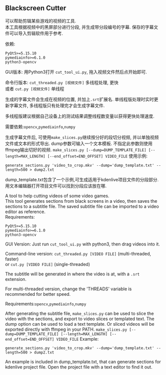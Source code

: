 ## Blackscreen Cutter

可以帮助剪辑某些游戏的视频的工具.  
本工具根据视频中的黑屏部分进行分段, 并生成带分段编号的字幕. 保存的字幕文件可以导入剪辑软件用于参考.  

依赖:
```
PyQt5>=5.15.10
pymediainfo>=6.1.0
python3-opencv
```

GUI版本: 用Python3打开 `cut_tool_ui.py`, 拖入视频文件然后点开始即可.  

命令行版本: `cut_threaded.py [视频文件]` 多线程处理, 更快  
或者 `cut.py [视频文件]` 单线程  

生成的字幕文件会生成在视频的位置, 并加上`.srt`扩展名. 单线程版处理时实时更新字幕文件, 多线程版只有处理完才会生成字幕文件.  

多线程版建议根据自己设备上的测试结果调整线程数变量以获得更快处理速度.  

需要依赖:`opencv`,`pymediainfo`,`numpy`  

生成字幕文件后, 可使用`make_slices.py`继续按分好的段切分视频, 并以单独视频文件或文本的形式导出.
dump参数可输入一个文本模板. 不指定此参数则使用ffmpeg输出切好的视频. 
`make_slices.py [--dump=DUMP_TEMPLATE_FILE] [--length=MAX_LENGTH] [--end_offset=END_OFFSET] VIDEO_FILE`
使用示例:
```
generate_sections.py 'video_to_crop.mkv' --dump='dump_template.txt' --length=500 > dump2.txt
```
dump_template.txt包含了一个示例,可生成适用于kdenlive项目文件的分段部分. 用文本编辑器打开项目文件可以找到分段应该放在哪. 


A tool to help cutting videos of some video games.  
This tool generates sections from black screens in a video, then saves the sections to a subtitle file. The saved subtitle file can be imported to a video editor as reference.  
Requirements:
```
PyQt5>=5.15.10
pymediainfo>=6.1.0
python3-opencv
```

GUI Version: Just run `cut_tool_ui.py` with python3, then drag videos into it.  

Command-line version: `cut_threaded.py [VIDEO FILE]` (multi-threaded, faster)  
or `cut.py [VIDEO FILE]` (single-threaded)  

The subtitle will be generated in where the video is at, with a `.srt` extension.  

For multi-threaded version, change the 'THREADS' variable is recommended for better speed.  

Requirements:`opencv`,`pymediainfo`,`numpy`  

After generating the subtitle file, `make_slices.py` can be used to slice the video with the sections, and export to video slices or templated text.
The dump option can be used to load a text template. Or sliced videos will be exported directly with ffmpeg in your PATH. 
`make_slices.py [--dump=DUMP_TEMPLATE_FILE] [--length=MAX_LENGTH] [--end_offset=END_OFFSET] VIDEO_FILE`
Example:
```
generate_sections.py 'video_to_crop.mkv' --dump='dump_template.txt' --length=500 > dump2.txt
```
An example is included in dump_template.txt, that can generate sections for kdenlive project file. Open the project file with a text editor to find it out. 
